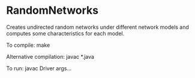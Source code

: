 RandomNetworks
==============

Creates undirected random networks under different network models and computes some characteristics for each model.

To compile:
make

Alternative compilation:
javac *.java

To run:
javac Driver args...

